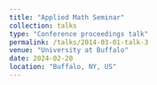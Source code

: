 ```yaml
---
title: "Applied Math Seminar"
collection: talks
type: "Conference proceedings talk"
permalink: /talks/2014-03-01-talk-3
venue: "University at Buffalo"
date: 2024-02-20
location: "Buffalo, NY, US"
---
```


